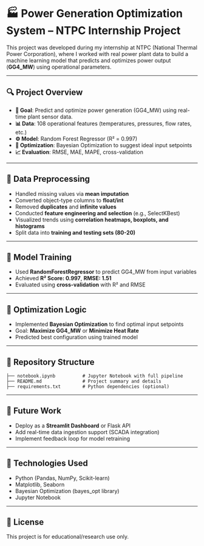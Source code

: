 # 🏭 Power Generation Optimization System – NTPC Internship Project

This project was developed during my internship at NTPC (National Thermal Power Corporation), where I worked with real power plant data to build a machine learning model that predicts and optimizes power output (**GG4_MW**) using operational parameters.

---

## 🔍 Project Overview

- **🧠 Goal**: Predict and optimize power generation (GG4_MW) using real-time plant sensor data.
- **📊 Data**: 108 operational features (temperatures, pressures, flow rates, etc.)
- **⚙️ Model**: Random Forest Regressor (R² = 0.997)
- **🧪 Optimization**: Bayesian Optimization to suggest ideal input setpoints
- **📈 Evaluation**: RMSE, MAE, MAPE, cross-validation

---

## 🧹 Data Preprocessing

- Handled missing values via **mean imputation**
- Converted object-type columns to **float/int**
- Removed **duplicates** and **infinite values**
- Conducted **feature engineering and selection** (e.g., SelectKBest)
- Visualized trends using **correlation heatmaps, boxplots, and histograms**
- Split data into **training and testing sets (80-20)**

---

## 🤖 Model Training

- Used **RandomForestRegressor** to predict GG4_MW from input variables
- Achieved **R² Score: 0.997**, **RMSE: 1.51**
- Evaluated using **cross-validation** with R² and RMSE

---

## 🧠 Optimization Logic

- Implemented **Bayesian Optimization** to find optimal input setpoints
- Goal: **Maximize GG4_MW** or **Minimize Heat Rate**
- Predicted best configuration using trained model

---

## 📁 Repository Structure

```
├── notebook.ipynb          # Jupyter Notebook with full pipeline
├── README.md               # Project summary and details
├── requirements.txt        # Python dependencies (optional)
```

---

## 📌 Future Work

- Deploy as a **Streamlit Dashboard** or Flask API
- Add real-time data ingestion support (SCADA integration)
- Implement feedback loop for model retraining

---

## 🧰 Technologies Used

- Python (Pandas, NumPy, Scikit-learn)
- Matplotlib, Seaborn
- Bayesian Optimization (bayes_opt library)
- Jupyter Notebook

---

## 📜 License

This project is for educational/research use only.